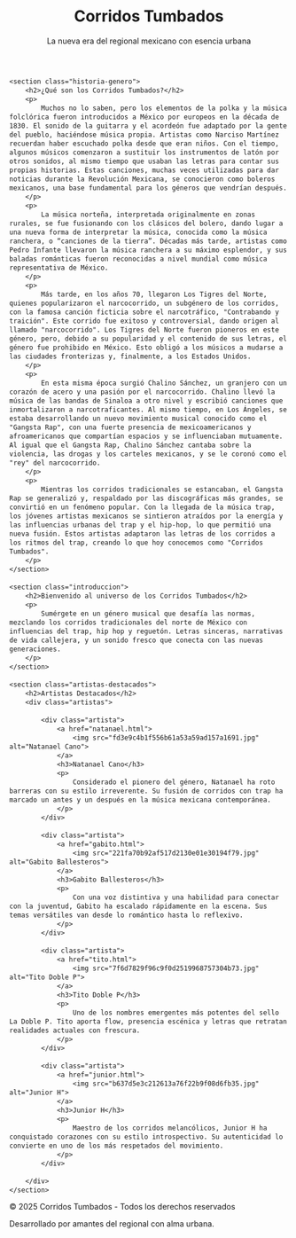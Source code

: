 
<html>
<head>
    <meta charset="UTF-8">
    <meta name="viewport" content="width=device-width, initial-scale=1.0">
    <title>Corridos Tumbados</title>
    <link rel="stylesheet" href="web.css">
</head>
<body>

<header class="header">
    <h1 class="titulo-sitio">Corridos Tumbados</h1>
    <p class="subtitulo">La nueva era del regional mexicano con esencia urbana</p>
</header>

<main class="contenido">

    <section class="historia-genero">
        <h2>¿Qué son los Corridos Tumbados?</h2>
        <p>
            Muchos no lo saben, pero los elementos de la polka y la música folclórica fueron introducidos a México por europeos en la década de 1830. El sonido de la guitarra y el acordeón fue adaptado por la gente del pueblo, haciéndose música propia. Artistas como Narciso Martínez recuerdan haber escuchado polka desde que eran niños. Con el tiempo, algunos músicos comenzaron a sustituir los instrumentos de latón por otros sonidos, al mismo tiempo que usaban las letras para contar sus propias historias. Estas canciones, muchas veces utilizadas para dar noticias durante la Revolución Mexicana, se conocieron como boleros mexicanos, una base fundamental para los géneros que vendrían después.
        </p>
        <p>
            La música norteña, interpretada originalmente en zonas rurales, se fue fusionando con los clásicos del bolero, dando lugar a una nueva forma de interpretar la música, conocida como la música ranchera, o “canciones de la tierra”. Décadas más tarde, artistas como Pedro Infante llevaron la música ranchera a su máximo esplendor, y sus baladas románticas fueron reconocidas a nivel mundial como música representativa de México.
        </p>
        <p>
            Más tarde, en los años 70, llegaron Los Tigres del Norte, quienes popularizaron el narcocorrido, un subgénero de los corridos, con la famosa canción ficticia sobre el narcotráfico, "Contrabando y traición". Este corrido fue exitoso y controversial, dando origen al llamado "narcocorrido". Los Tigres del Norte fueron pioneros en este género, pero, debido a su popularidad y el contenido de sus letras, el género fue prohibido en México. Esto obligó a los músicos a mudarse a las ciudades fronterizas y, finalmente, a los Estados Unidos.
        </p>
        <p>
            En esta misma época surgió Chalino Sánchez, un granjero con un corazón de acero y una pasión por el narcocorrido. Chalino llevó la música de las bandas de Sinaloa a otro nivel y escribió canciones que inmortalizaron a narcotraficantes. Al mismo tiempo, en Los Ángeles, se estaba desarrollando un nuevo movimiento musical conocido como el "Gangsta Rap", con una fuerte presencia de mexicoamericanos y afroamericanos que compartían espacios y se influenciaban mutuamente. Al igual que el Gangsta Rap, Chalino Sánchez cantaba sobre la violencia, las drogas y los carteles mexicanos, y se le coronó como el "rey" del narcocorrido.
        </p>
        <p>
            Mientras los corridos tradicionales se estancaban, el Gangsta Rap se generalizó y, respaldado por las discográficas más grandes, se convirtió en un fenómeno popular. Con la llegada de la música trap, los jóvenes artistas mexicanos se sintieron atraídos por la energía y las influencias urbanas del trap y el hip-hop, lo que permitió una nueva fusión. Estos artistas adaptaron las letras de los corridos a los ritmos del trap, creando lo que hoy conocemos como "Corridos Tumbados".
        </p>
    </section>

    <section class="introduccion">
        <h2>Bienvenido al universo de los Corridos Tumbados</h2>
        <p>
            Sumérgete en un género musical que desafía las normas, mezclando los corridos tradicionales del norte de México con influencias del trap, hip hop y reguetón. Letras sinceras, narrativas de vida callejera, y un sonido fresco que conecta con las nuevas generaciones.
        </p>
    </section>

    <section class="artistas-destacados">
        <h2>Artistas Destacados</h2>
        <div class="artistas">

            <div class="artista">
                <a href="natanael.html">
                    <img src="fd3e9c4b1f556b61a53a59ad157a1691.jpg" alt="Natanael Cano">
                </a>
                <h3>Natanael Cano</h3>
                <p>
                    Considerado el pionero del género, Natanael ha roto barreras con su estilo irreverente. Su fusión de corridos con trap ha marcado un antes y un después en la música mexicana contemporánea.
                </p>
            </div>

            <div class="artista">
                <a href="gabito.html">
                    <img src="221fa70b92af517d2130e01e30194f79.jpg" alt="Gabito Ballesteros">
                </a>
                <h3>Gabito Ballesteros</h3>
                <p>
                    Con una voz distintiva y una habilidad para conectar con la juventud, Gabito ha escalado rápidamente en la escena. Sus temas versátiles van desde lo romántico hasta lo reflexivo.
                </p>
            </div>

            <div class="artista">
                <a href="tito.html">
                    <img src="7f6d7829f96c9f0d2519968757304b73.jpg" alt="Tito Doble P">
                </a>
                <h3>Tito Doble P</h3>
                <p>
                    Uno de los nombres emergentes más potentes del sello La Doble P. Tito aporta flow, presencia escénica y letras que retratan realidades actuales con frescura.
                </p>
            </div>

            <div class="artista">
                <a href="junior.html">
                    <img src="b637d5e3c212613a76f22b9f08d6fb35.jpg" alt="Junior H">
                </a>
                <h3>Junior H</h3>
                <p>
                    Maestro de los corridos melancólicos, Junior H ha conquistado corazones con su estilo introspectivo. Su autenticidad lo convierte en uno de los más respetados del movimiento.
                </p>
            </div>

        </div>
    </section>

</main>

<footer class="footer">
    <p>&copy; 2025 Corridos Tumbados - Todos los derechos reservados</p>
    <p>Desarrollado por amantes del regional con alma urbana.</p>
</footer>

</body>
</html>                
